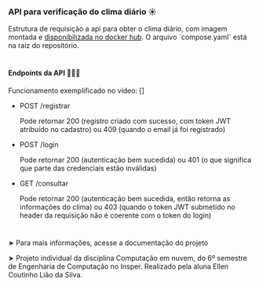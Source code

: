 ### API para verificação do clima diário ☀️

Estrutura de requisição a api para obter o clima diário, com imagem montada e [disponibilizada no docker hub](https://hub.docker.com/repository/docker/ellencoutinho/api-clima/general). O arquivo 
ˋcompose.yamlˋ está na raiz do repositório.
#
#### Endpoints da API 👩🏽‍💻
Funcionamento exemplificado no vídeo: []
- POST /registrar

    Pode retornar 200 (registro criado com sucesso, com token JWT atribuído no cadastro) ou 409 (quando o email já foi registrado)

- POST /login
    
    Pode retornar 200 (autenticação bem sucedida) ou 401 (o que significa que parte das credenciais estão inválidas)

- GET /consultar

    Pode retornar 200 (autenticação bem sucedida, então retorna as informações do clima) ou 403 (quando o token JWT submetido no header da requisição não é coerente com o token do login)

#

➤ Para mais informações, acesse a documentação do projeto

➤ Projeto individual da disciplina Computação em nuvem, do 6º semestre de Engenharia de Computação no Insper. Realizado pela aluna Ellen Coutinho Lião da Silva.